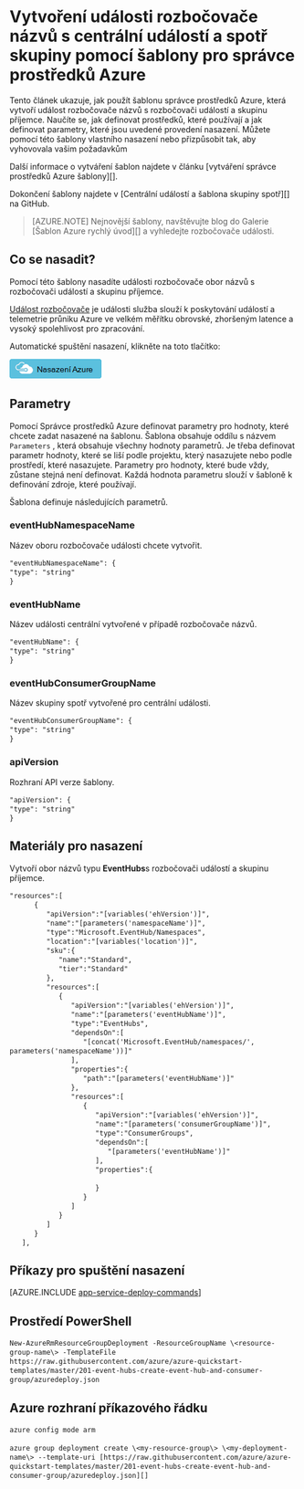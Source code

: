<properties
    pageTitle="Vytvoření události rozbočovače názvů s centrální událostí a spotř skupiny pomocí šablony pro správce prostředků Azure | Microsoft Azure"
    description="Vytvoření události rozbočovače názvů centrální událostí a spotř skupinu pomocí Správce prostředků Azure šablony a"
    services="event-hubs"
    documentationCenter=".net"
    authors="sethmanheim"
    manager="timlt"
    editor=""/>

<tags
    ms.service="event-hubs"
    ms.devlang="tbd"
    ms.topic="article"
    ms.tgt_pltfrm="dotnet"
    ms.workload="na"
    ms.date="08/31/2016"
    ms.author="sethm;shvija"/>

# <a name="create-an-event-hubs-namespace-with-event-hub-and-consumer-group-using-an-azure-resource-manager-template"></a>Vytvoření události rozbočovače názvů s centrální událostí a spotř skupiny pomocí šablony pro správce prostředků Azure

Tento článek ukazuje, jak použít šablonu správce prostředků Azure, která vytvoří událost rozbočovače názvů s rozbočovači událostí a skupinu příjemce. Naučíte se, jak definovat prostředků, které používají a jak definovat parametry, které jsou uvedené provedení nasazení. Můžete pomocí této šablony vlastního nasazení nebo přizpůsobit tak, aby vyhovovala vašim požadavkům

Další informace o vytváření šablon najdete v článku [vytváření správce prostředků Azure šablony][].

Dokončení šablony najdete v [Centrální událostí a šablona skupiny spotř][] na GitHub.

>[AZURE.NOTE]
>Nejnovější šablony, navštěvujte blog do Galerie [Šablon Azure rychlý úvod][] a vyhledejte rozbočovače události.

## <a name="what-will-you-deploy"></a>Co se nasadit?

Pomocí této šablony nasadíte události rozbočovače obor názvů s rozbočovači událostí a skupinu příjemce.

[Událost rozbočovače](../event-hubs/event-hubs-what-is-event-hubs.md) je události služba slouží k poskytování událostí a telemetrie průniku Azure ve velkém měřítku obrovské, zhoršeným latence a vysoký spolehlivost pro zpracování.

Automatické spuštění nasazení, klikněte na toto tlačítko:

[![Nasazení Azure](./media/event-hubs-resource-manager-namespace-event-hub/deploybutton.png)](https://portal.azure.com/#create/Microsoft.Template/uri/https%3A%2F%2Fraw.githubusercontent.com%2FAzure%2Fazure-quickstart-templates%2Fmaster%2F201-event-hubs-create-event-hub-and-consumer-group%2Fazuredeploy.json)

## <a name="parameters"></a>Parametry

Pomocí Správce prostředků Azure definovat parametry pro hodnoty, které chcete zadat nasazené na šablonu. Šablona obsahuje oddílu s názvem `Parameters` , která obsahuje všechny hodnoty parametrů. Je třeba definovat parametr hodnoty, které se liší podle projektu, který nasazujete nebo podle prostředí, které nasazujete. Parametry pro hodnoty, které bude vždy, zůstane stejná není definovat. Každá hodnota parametru slouží v šabloně k definování zdroje, které používají.

Šablona definuje následujících parametrů.

### <a name="eventhubnamespacename"></a>eventHubNamespaceName

Název oboru rozbočovače události chcete vytvořit.

```
"eventHubNamespaceName": {
"type": "string"
}
```

### <a name="eventhubname"></a>eventHubName

Název události centrální vytvořené v případě rozbočovače názvů.

```
"eventHubName": {
"type": "string"
}
```

### <a name="eventhubconsumergroupname"></a>eventHubConsumerGroupName

Název skupiny spotř vytvořené pro centrální události.

```
"eventHubConsumerGroupName": {
"type": "string"
}
```

### <a name="apiversion"></a>apiVersion

Rozhraní API verze šablony.

```
"apiVersion": {
"type": "string"
}
```

## <a name="resources-to-deploy"></a>Materiály pro nasazení

Vytvoří obor názvů typu **EventHubs**s rozbočovači událostí a skupinu příjemce.

```
"resources":[  
      {  
         "apiVersion":"[variables('ehVersion')]",
         "name":"[parameters('namespaceName')]",
         "type":"Microsoft.EventHub/Namespaces",
         "location":"[variables('location')]",
         "sku":{  
            "name":"Standard",
            "tier":"Standard"
         },
         "resources":[  
            {  
               "apiVersion":"[variables('ehVersion')]",
               "name":"[parameters('eventHubName')]",
               "type":"EventHubs",
               "dependsOn":[  
                  "[concat('Microsoft.EventHub/namespaces/', parameters('namespaceName'))]"
               ],
               "properties":{  
                  "path":"[parameters('eventHubName')]"
               },
               "resources":[  
                  {  
                     "apiVersion":"[variables('ehVersion')]",
                     "name":"[parameters('consumerGroupName')]",
                     "type":"ConsumerGroups",
                     "dependsOn":[  
                        "[parameters('eventHubName')]"
                     ],
                     "properties":{  

                     }
                  }
               ]
            }
         ]
      }
   ],
```

## <a name="commands-to-run-deployment"></a>Příkazy pro spuštění nasazení

[AZURE.INCLUDE [app-service-deploy-commands](../../includes/app-service-deploy-commands.md)]

## <a name="powershell"></a>Prostředí PowerShell

```
New-AzureRmResourceGroupDeployment -ResourceGroupName \<resource-group-name\> -TemplateFile https://raw.githubusercontent.com/azure/azure-quickstart-templates/master/201-event-hubs-create-event-hub-and-consumer-group/azuredeploy.json
```

## <a name="azure-cli"></a>Azure rozhraní příkazového řádku

```
azure config mode arm

azure group deployment create \<my-resource-group\> \<my-deployment-name\> --template-uri [https://raw.githubusercontent.com/azure/azure-quickstart-templates/master/201-event-hubs-create-event-hub-and-consumer-group/azuredeploy.json][]
```

[Vytváření šablon správce prostředků Azure]: ../resource-group-authoring-templates.md
[Rychlý úvod Azure šablony]:  https://azure.microsoft.com/documentation/templates/?term=event+hubs
[Using Azure PowerShell with Azure Resource Manager]: ../powershell-azure-resource-manager.md
[Using the Azure CLI for Mac, Linux, and Windows with Azure Resource Management]: ../xplat-cli-azure-resource-manager.md
[Šablona události centrální a spotř skupiny]: https://github.com/Azure/azure-quickstart-templates/blob/master/201-event-hubs-create-event-hub-and-consumer-group/
